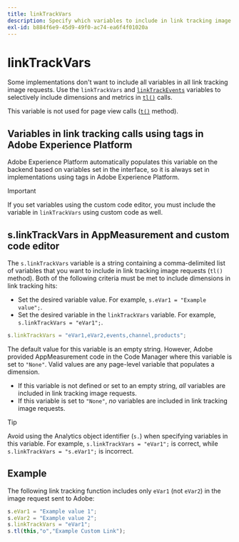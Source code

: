 ```yaml
---
title: linkTrackVars
description: Specify which variables to include in link tracking image requests.
exl-id: b884f6e9-45d9-49f0-ac74-ea6f4f01020a
---
```

# linkTrackVars

Some implementations don't want to include all variables in all link tracking image requests. Use the `linkTrackVars` and [`linkTrackEvents`](linktrackevents.md) variables to selectively include dimensions and metrics in [`tl()`](../functions/tl-method.md) calls.

This variable is not used for page view calls ([`t()`](../functions/t-method.md) method).

## Variables in link tracking calls using tags in Adobe Experience Platform

Adobe Experience Platform automatically populates this variable on the backend based on variables set in the interface, so it is always set in implementations using tags in Adobe Experience Platform.

>[!IMPORTANT]
>
>If you set variables using the custom code editor, you must include the variable in `linkTrackVars` using custom code as well.

## s.linkTrackVars in AppMeasurement and custom code editor

The `s.linkTrackVars` variable is a string containing a comma-delimited list of variables that you want to include in link tracking image requests (`tl()` method). Both of the following criteria must be met to include dimensions in link tracking hits:

* Set the desired variable value. For example, `s.eVar1 = "Example value";`.
* Set the desired variable in the `linkTrackVars` variable. For example, `s.linkTrackVars = "eVar1";`.

```js
s.linkTrackVars = "eVar1,eVar2,events,channel,products";
```

The default value for this variable is an empty string. However, Adobe provided AppMeasurement code in the Code Manager where this variable is set to `"None"`. Valid values are any page-level variable that populates a dimension.

* If this variable is not defined or set to an empty string, *all* variables are included in link tracking image requests.
* If this variable is set to `"None"`, *no* variables are included in link tracking image requests.

>[!TIP]
>
>Avoid using the Analytics object identifier (`s.`) when specifying variables in this variable. For example, `s.linkTrackVars = "eVar1";` is correct, while `s.linkTrackVars = "s.eVar1";` is incorrect.

## Example

The following link tracking function includes only `eVar1` (not `eVar2`) in the image request sent to Adobe:

```js
s.eVar1 = "Example value 1";
s.eVar2 = "Example value 2";
s.linkTrackVars = "eVar1";
s.tl(this,"o","Example Custom Link");
```
